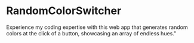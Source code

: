 # RandomColorSwitcher
Experience my coding expertise with this web app that generates random colors at the click of a button, showcasing an array of endless hues."

